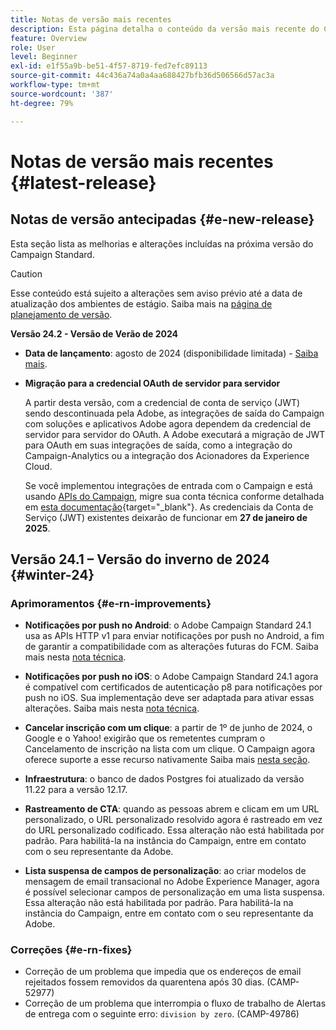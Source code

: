 ```yaml
---
title: Notas de versão mais recentes
description: Esta página detalha o conteúdo da versão mais recente do Campaign Standard
feature: Overview
role: User
level: Beginner
exl-id: e1f55a9b-be51-4f57-8719-fed7efc89113
source-git-commit: 44c436a74a0a4aa688427bfb36d506566d57ac3a
workflow-type: tm+mt
source-wordcount: '387'
ht-degree: 79%

---
```



# Notas de versão mais recentes {#latest-release}

<!--
![Control Panel](assets/do-not-localize/cp-icon.png) **New Control Panel release**. [Learn more](https://experienceleague.adobe.com/docs/control-panel/using/release-notes.html){target="_blank"}.-->


## Notas de versão antecipadas {#e-new-release}

Esta seção lista as melhorias e alterações incluídas na próxima versão do Campaign Standard.

>[!CAUTION]
>
>Esse conteúdo está sujeito a alterações sem aviso prévio até a data de atualização dos ambientes de estágio. Saiba mais na [página de planejamento de versão](../../rn/using/release-planning.md).

**Versão 24.2 - Versão de Verão de 2024**

* **Data de lançamento**: agosto de 2024 (disponibilidade limitada) - [Saiba mais](../../rn/using/release-planning.md).

* **Migração para a credencial OAuth de servidor para servidor**

  A partir desta versão, com a credencial de conta de serviço (JWT) sendo descontinuada pela Adobe, as integrações de saída do Campaign com soluções e aplicativos Adobe agora dependem da credencial de servidor para servidor do OAuth. A Adobe executará a migração de JWT para OAuth em suas integrações de saída, como a integração do Campaign-Analytics ou a integração dos Acionadores da Experience Cloud.

  Se você implementou integrações de entrada com o Campaign e está usando [APIs do Campaign](../../api/using/get-started-apis.md), migre sua conta técnica conforme detalhada em [esta documentação](https://developer.adobe.com/developer-console/docs/guides/authentication/ServerToServerAuthentication/migration/){target="_blank"}. As credenciais da Conta de Serviço (JWT) existentes deixarão de funcionar em **27 de janeiro de 2025**.


## Versão 24.1 – Versão do inverno de 2024 {#winter-24}

### Aprimoramentos {#e-rn-improvements}

* **Notificações por push no Android**: o Adobe Campaign Standard 24.1 usa as APIs HTTP v1 para enviar notificações por push no Android, a fim de garantir a compatibilidade com as alterações futuras do FCM. Saiba mais nesta [nota técnica](../../administration/using/push-technote.md).

* **Notificações por push no iOS**: o Adobe Campaign Standard 24.1 agora é compatível com certificados de autenticação p8 para notificações por push no iOS. Sua implementação deve ser adaptada para ativar essas alterações. Saiba mais nesta [nota técnica](../../administration/using/push-technote.md).

* **Cancelar inscrição com um clique**: a partir de 1º de junho de 2024, o Google e o Yahoo! exigirão que os remetentes cumpram o Cancelamento de inscrição na lista com um clique. O Campaign agora oferece suporte a esse recurso nativamente Saiba mais [nesta seção](../../administration/using/configuring-email-channel.md#list-of-email-smtp-parameters).

* **Infraestrutura**: o banco de dados Postgres foi atualizado da versão 11.22 para a versão 12.17.

* **Rastreamento de CTA**: quando as pessoas abrem e clicam em um URL personalizado, o URL personalizado resolvido agora é rastreado em vez do URL personalizado codificado. Essa alteração não está habilitada por padrão. Para habilitá-la na instância do Campaign, entre em contato com o seu representante da Adobe.

* **Lista suspensa de campos de personalização**: ao criar modelos de mensagem de email transacional no Adobe Experience Manager, agora é possível selecionar campos de personalização em uma lista suspensa. Essa alteração não está habilitada por padrão. Para habilitá-la na instância do Campaign, entre em contato com o seu representante da Adobe.

### Correções {#e-rn-fixes}

* Correção de um problema que impedia que os endereços de email rejeitados fossem removidos da quarentena após 30 dias. (CAMP-52977)
* Correção de um problema que interrompia o fluxo de trabalho de Alertas de entrega com o seguinte erro: `division by zero`. (CAMP-49786)

